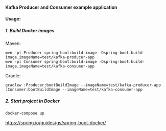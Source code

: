 #### Kafka Producer and Consumer example application

#### Usage:
##### 1. Build Docker images 

Maven:
```text
mvn -pl Producer spring-boot:build-image -Dspring-boot.build-image.imageName=test/kafka-producer-app
mvn -pl Consumer spring-boot:build-image -Dspring-boot.build-image.imageName=test/kafka-consumer-app
```
Gradle:
```text
gradlew :Producer:bootBuildImage --imageName=test/kafka-producer-app :Consumer:bootBuildImage --imageName=test/kafka-consumer-app
```

##### 2. Start project in Docker
```text
docker-compose up
```

https://spring.io/guides/gs/spring-boot-docker/
